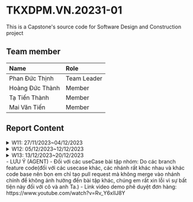 # TKXDPM.VN.20231-01

This is a Capstone's source code for Software Design and Construction project

## Team member

| Name            | Role        |
| :-------------- | :---------- |
| Phan Đức Thịnh  | Team Leader |
| Hoàng Đức Thành | Member      |
| Tạ Tiến Thành   | Member      |
| Mai Văn Tiến    | Member      |

## Report Content

<details>
  <summary>W11: 27/11/2023~04/12/2023 </summary>
<br>
<details>
<summary>Phan Đức Thịnh 20204693</summary>
<br>

- Assigned tasks:

  - Task 1 coupling controller folder

- Implementation details:
  - Pull Request(s): [PR](https://github.com/WhiteCloudHao/TKXDPM.KHMT.20231-21/pull/5)
  - Specific implementation details:
    - Describe specific in detail what you did last week
    - You can attach images if you want

</details>

<details>
<summary>Hoàng Đức Thành 20204689</summary>
<br>

- Assigned tasks:

  - Task 1 coupling view folder

- Implementation details:
  - Pull Request(s): [PR](https://github.com/WhiteCloudHao/TKXDPM.KHMT.20231-21/pull/4)
  - Specific implementation details:
    - Describe specific in detail what you did last week
    - You can attach images if you want

</details>

<details>
<summary>Tạ Tiến Thành 20194176</summary>
<br>

- Assigned tasks:

  - Task 1 coupling common/exception folder

- Implementation details:
  - Pull Request(s):
  - Specific implementation details:
    - Describe specific in detail what you did last week
    - You can attach images if you want

</details>
<details>
<summary>Mai Văn Tiến 20194183</summary>
<br>

- Assigned tasks:

  - Task 1 coupling entity folder

- Implementation details:
  - Pull Request(s):
  - Specific implementation details:
    - Describe specific in detail what you did last week
    - You can attach images if you want

</details>

</details>

<details>
  <summary>W12: 05/12/2023~12/12/2023 </summary>
<details>
<summary>Phan Đức Thịnh</summary>
<br>

- Assigned tasks:

  - Discover cohesion folder controller and folder subsystem

- Implementation details:
</details>

<details>
<summary>Hoàng Đức Thành 20204689</summary>
<br>

- Assigned tasks:

  - Discover cohesion PlaceOrderController

- Implementation details:
  - Pull Request(s): [PR#7](https://github.com/WhiteCloudHao/TKXDPM.KHMT.20231-21/pull/7)
  </details>

<details>
<summary>Tạ Tiến Thành 20194176</summary>
<br>

- Assigned tasks:

  - Discover cohesion common/exception folder

- Implementation details:
  - Pull Request(s):
  </details>
<details>
<summary>Mai Văn Tiến 20194183</summary>
<br>

- Assigned tasks:

  - Discover cohesion folder entity

- Implementation details:
</details>
</details>

<details>
  <summary>W13: 13/12/2023~20/12/2023 </summary>
<details>
<summary>Phan Đức Thịnh</summary>
<br>

- Assigned tasks:

  - Discover solid folder controller

- Implementation details:
</details>

<details>
<summary>Hoàng Đức Thành 20204689</summary>
<br>

- Assigned tasks:

  - detect solid violation PaymentCOntroller

- Implementation details:
  - Pull Request(s): [PR#12](https://github.com/WhiteCloudHao/TKXDPM.KHMT.20231-21/pull/12)
  </details>

<details>
<summary>Tạ Tiến Thành 20194176</summary>
<br>

- Assigned tasks:

  - detect solid common/exception folder

- Implementation details:
  - Pull Request(s):
  </details>

</details>
- LƯU Ý (AGENT)
- Đối với các useCase bài tập nhóm:
Do các branch feature code(đối với các usecase khác, các nhánh rất khác nhau và khác code base nên bọn em chỉ tạo pull request mà không merge vào nhánh chính để không ảnh hưởng đến bài tập khác, chúng em rất xin lỗi vì sự bất tiện này đối với cô và anh Ta.)
- Link video demo phê duyệt đơn hàng:
https://www.youtube.com/watch?v=Rv_Y6xlIJ8Y
